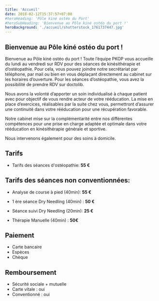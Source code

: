 ```yaml
---
title: 'Accueil'
date: 2018-02-12T15:37:57+07:00
#heroHeading: 'Pôle kiné ostéo du Port'
#heroSubHeading: 'Bienvenue au Pôle kiné ostéo du port !'
heroBackground: './accueil/shutterstock_1761737447.jpg'
---
```


## Bienvenue au Pôle kiné ostéo du port !

Bienvenue au Pôle kiné ostéo du port !
Toute l’équipe PKOP vous accueille du lundi au vendredi sur RDV pour des séances de kinésithérapie et d’ostéopathie. Pour cela, vous pouvez joindre notre secrétariat par téléphone, par mail ou bien en vous déplaçant directement au cabinet sur les horaires d’ouverture. Pour les séances d’ostéopathie, vous avez la possibilité de prendre RDV sur doctolib.

Nous avons la volonté d’apporter un soin individualisé à chaque patient avec pour objectif de vous rendre acteur de votre rééducation. La mise en place d’exercices, réalisables par la suite chez vous, permettront d’assurer une continuité dans votre rééducation pour une récupération favorable.

Notre cabinet mise sur la complémentarité entre nos différentes compétences pour une prise en charge adaptée et optimale dans votre rééducation en kinésithérapie générale et sportive.

Nous intervenons également pour des soins à domicile.

## Tarifs

- Tarifs des séances d'ostéopathie: **55 €**

## **Tarifs des séances non conventionnées:**

- Analyse de course à pied (40min): **55 €**

- 1 ère séance Dry Needling (40min) : **50 €**

- Séance suivi Dry Needling (20min): **25 €**

- Thérapie Manuelle (40min) : **50€**

## **Paiement**
- Carte bancaire
- Espèces
- Chèque

## Remboursement
- Sécurité sociale + mutuelle
- Carte vitale : oui
- Conventionné : oui